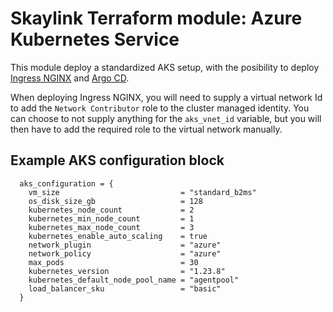 # Skaylink Terraform module: Azure Kubernetes Service

This module deploy a standardized AKS setup, with the posibility to deploy [Ingress NGINX](https://kubernetes.github.io/ingress-nginx/) and [Argo CD](https://argoproj.github.io/cd).

When deploying Ingress NGINX, you will need to supply a virtual network Id to add the `Network Contributor` role to the cluster managed identity. You can choose to not supply anything for the `aks_vnet_id` variable, but you will then have to add the required role to the virtual network manually.

## Example AKS configuration block

```hcl
  aks_configuration = {
    vm_size                           = "standard_b2ms"
    os_disk_size_gb                   = 128
    kubernetes_node_count             = 2
    kubernetes_min_node_count         = 1
    kubernetes_max_node_count         = 3
    kubernetes_enable_auto_scaling    = true
    network_plugin                    = "azure"
    network_policy                    = "azure"
    max_pods                          = 30
    kubernetes_version                = "1.23.8"
    kubernetes_default_node_pool_name = "agentpool"
    load_balancer_sku                 = "basic"
  }
```

